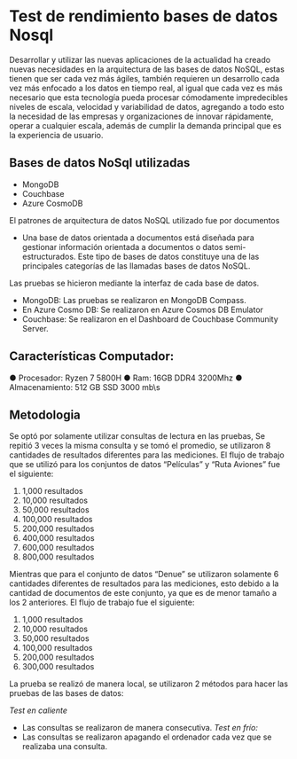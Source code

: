 # Test de rendimiento bases de datos Nosql

Desarrollar y utilizar las nuevas aplicaciones de la actualidad ha creado nuevas necesidades en la arquitectura de las bases de datos NoSQL, estas tienen que ser cada vez más ágiles, también requieren un desarrollo cada vez más enfocado a los datos en tiempo real, al igual que cada vez es más necesario que esta tecnología pueda procesar cómodamente impredecibles niveles de escala, velocidad y variabilidad de datos, agregando a todo esto la necesidad de las empresas y organizaciones de innovar rápidamente, operar a cualquier escala, además de cumplir la demanda principal que es la experiencia de usuario.

## Bases de datos NoSql utilizadas

- MongoDB
- Couchbase
- Azure CosmoDB

El patrones de arquitectura de datos NoSQL utilizado fue por documentos

- Una base de datos orientada a documentos está diseñada para gestionar información orientada a documentos o datos semi-estructurados.  Este tipo de bases de datos constituye una de las principales categorías de las llamadas bases de datos NoSQL. 

Las pruebas se hicieron mediante la interfaz de cada base de datos.

- MongoDB: Las pruebas se realizaron en MongoDB Compass.
- En Azure Cosmo DB: Se realizaron en Azure Cosmos DB Emulator
- Couchbase: Se realizaron en el Dashboard de Couchbase Community Server.

## Características Computador:

●	Procesador: Ryzen 7 5800H
●	Ram: 16GB DDR4 3200Mhz
●	Almacenamiento: 512 GB SSD 3000 mb\s

## Metodologia

Se optó por solamente utilizar consultas de lectura en las pruebas, Se repitió 3 veces la misma consulta y se tomó el promedio, se utilizaron 8 cantidades de resultados diferentes para las mediciones. El flujo de trabajo que se utilizó para los conjuntos de datos “Películas” y “Ruta Aviones” fue el siguiente:

1.	1,000 resultados
2.	10,000 resultados
3.	50,000 resultados
4.	100,000 resultados
5.	200,000 resultados
6.	400,000 resultados
7.	600,000 resultados
8.	800,000 resultados

Mientras que para el conjunto de datos “Denue” se utilizaron solamente 6 cantidades diferentes de resultados para las mediciones, esto debido a la cantidad de documentos de este conjunto, ya que es de menor tamaño a los 2 anteriores. El flujo de trabajo fue el siguiente:

1.	1,000 resultados
2.	10,000 resultados
3.	50,000 resultados
4.	100,000 resultados
5.	200,000 resultados
6.	300,000 resultados

La prueba se realizó de manera local, se utilizaron 2 métodos para hacer las pruebas de las bases de datos:

*Test en caliente*
- Las consultas se realizaron de manera consecutiva.
*Test en frío:* 
- Las consultas se realizaron apagando el ordenador cada vez que se realizaba una consulta.
